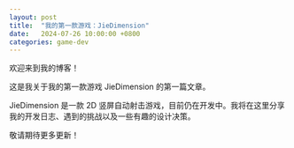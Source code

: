 ```yaml
---
layout: post
title:  "我的第一款游戏：JieDimension"
date:   2024-07-26 10:00:00 +0800
categories: game-dev
---
```

欢迎来到我的博客！

这是我关于我的第一款游戏 JieDimension 的第一篇文章。

JieDimension 是一款 2D 竖屏自动射击游戏，目前仍在开发中。我将在这里分享我的开发日志、遇到的挑战以及一些有趣的设计决策。

敬请期待更多更新！
